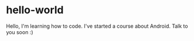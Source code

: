 # hello-world

Hello,
I'm learning how to code. I've started a course about Android.
Talk to you soon :)
